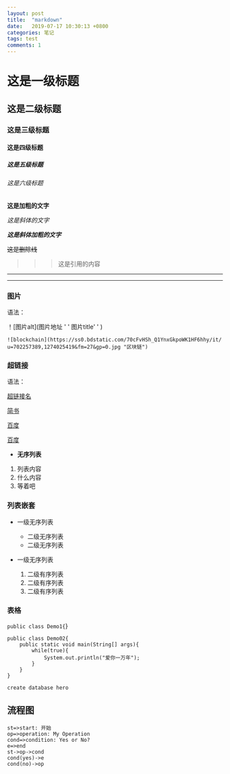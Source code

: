 ```yaml
---
layout: post
title:  "markdown"
date:   2019-07-17 10:30:13 +0800
categories: 笔记
tags: test
comments: 1
---
```


# 这是一级标题

## 这是二级标题

### 这是三级标题

#### 这是四级标题

##### 这是五级标题

###### 这是六级标题

**这是加粗的文字**

*这是斜体的文字*

***这是斜体加粗的文字***

~~这是删除线~~

> > > 这是引用的内容

************************************************************************************

---------------------------

### 图片

语法：

！[图片alt](图片地址 ' '  图片title' ' )

```
![blockchain](https://ss0.bdstatic.com/70cFvHSh_Q1YnxGkpoWK1HF6hhy/it/
u=702257389,1274025419&fm=27&gp=0.jpg "区块链")
```

### 超链接

语法：

[超链接名](超链接地址 "超链接title")

[简书](http://jianshu.com)

[百度](http://baidu.com)

<a href="htttps://baidu.com" target="_blank">百度</a>

*  **无序列表**

1. 列表内容
2. 什么内容
3. 等着吧

###  列表嵌套

* 一级无序列表   
  * 二级无序列表
  * 二级无序列表

* 一级无序列表
  1. 二级有序列表
  2. 二级有序列表
  3. 二级有序列表

### 表格

`public class Demo1{`}

```
public class Demo02{
	public static void main(String[] args){
		while(true){
			System.out.println("爱你一万年");
		}
	}
}
```

`create database hero`

## 流程图

``` flow
st=>start: 开始
op=>operation: My Operation
cond=>condition: Yes or No?
e=>end
st->op->cond
cond(yes)->e
cond(no)->op

```









